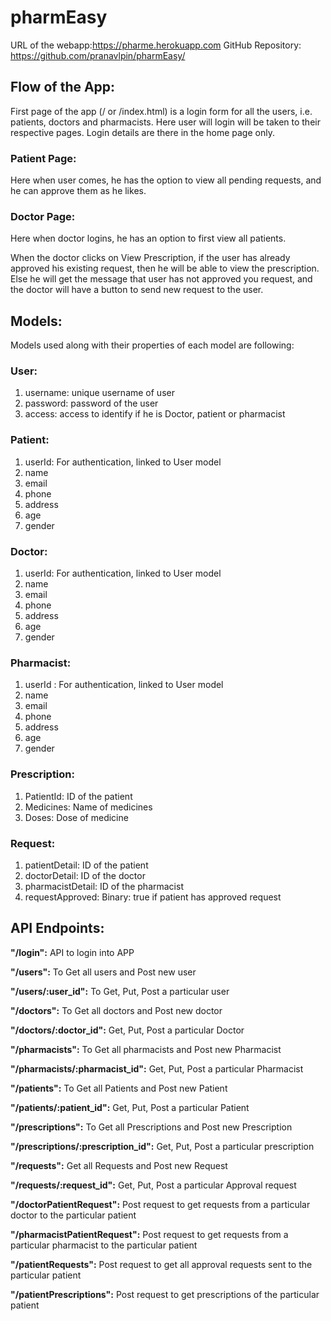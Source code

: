 # pharmEasy
URL of the webapp:https://pharme.herokuapp.com
GitHub Repository: https://github.com/pranavlpin/pharmEasy/

## Flow of the App:
First page of the app (<url>/ or <url>/index.html) is a login form for all the users, i.e. patients, doctors and pharmacists. Here user will login will be taken to their respective pages. Login details are there in the home page only.

### Patient Page:
Here when user comes, he has the option to view all pending requests, and he can approve them as he likes.

  
### Doctor Page:
Here when doctor logins, he has an option to first view all patients.

When the doctor clicks on View Prescription, if the user has already approved his existing request, then he will be able to view the prescription. Else he will get the message that user has not approved you request, and the doctor will have a button to send new request to the user.
 
 

## Models: 
Models used along with their properties of each model are following:
### User:
1.	username: unique username of user
2.	password: password of the user
3.	access: access to identify if he is Doctor, patient or pharmacist
### Patient:
1.	userId: For authentication, linked to User model
2.	name
3.	email
4.	phone
5.	address
6.	age
7.	gender
### Doctor:
1.	userId: For authentication, linked to User model
2.	name
3.	email
4.	phone
5.	address
6.	age
7.	gender
### Pharmacist:
1.	userId : For authentication, linked to User model
2.	name
3.	email
4.	phone
5.	address
6.	age
7.	gender
### Prescription:
1.	PatientId: ID of the patient
2.	Medicines: Name of medicines
3.	Doses: Dose of medicine
### Request:
1.	patientDetail: ID of the patient
2.	doctorDetail: ID of the doctor
3.	pharmacistDetail: ID of the pharmacist
4.	requestApproved: Binary: true if patient has approved request



## API Endpoints:

__"<URL>/login":__ API to login into APP

__"<URL>/users":__ To Get all users and Post new user

__"<URL>/users/:user_id":__ To Get, Put, Post a particular user

__"<URL>/doctors":__ To Get all doctors and Post new doctor

__"<URL>/doctors/:doctor_id":__ Get, Put, Post a particular Doctor

__"<URL>/pharmacists":__ To Get all pharmacists and Post new Pharmacist

__"<URL>/pharmacists/:pharmacist_id":__ Get, Put, Post a particular Pharmacist

__"<URL>/patients":__ To Get all Patients and Post new Patient

__"<URL>/patients/:patient_id":__ Get, Put, Post a particular Patient

__"<URL>/prescriptions":__ To Get all Prescriptions and Post new Prescription

__"<URL>/prescriptions/:prescription_id":__ Get, Put, Post a particular prescription

__"<URL>/requests":__ Get all Requests and Post new Request

__"<URL>/requests/:request_id":__ Get, Put, Post a particular Approval request

__"<URL>/doctorPatientRequest":__ Post request to get requests from a particular doctor to the particular patient
  
__"<URL>/pharmacistPatientRequest":__ Post request to get requests from a particular pharmacist to the particular patient
  
__"<URL>/patientRequests":__ Post request to get all approval requests sent to the particular patient 

__"<URL>/patientPrescriptions":__ Post request to get prescriptions of the particular patient
